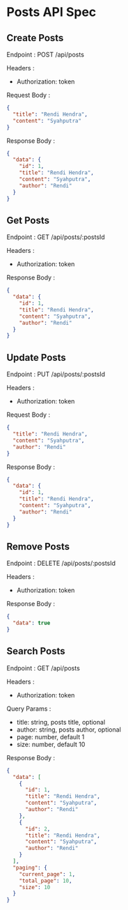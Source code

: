 # Posts API Spec

## Create Posts

Endpoint : POST /api/posts

Headers :

- Authorization: token

Request Body :

```json
{
  "title": "Rendi Hendra",
  "content": "Syahputra"
}
```

Response Body :

```json
{
  "data": {
    "id": 1,
    "title": "Rendi Hendra",
    "content": "Syahputra",
    "author": "Rendi"
  }
}
```

## Get Posts

Endpoint : GET /api/posts/:postsId

Headers :

- Authorization: token

Response Body :

```json
{
  "data": {
    "id": 1,
    "title": "Rendi Hendra",
    "content": "Syahputra",
    "author": "Rendi"
  }
}
```

## Update Posts

Endpoint : PUT /api/posts/:postsId

Headers :

- Authorization: token

Request Body :

```json
{
  "title": "Rendi Hendra",
  "content": "Syahputra",
  "author": "Rendi"
}
```

Response Body :

```json
{
  "data": {
    "id": 1,
    "title": "Rendi Hendra",
    "content": "Syahputra",
    "author": "Rendi"
  }
}
```

## Remove Posts

Endpoint : DELETE /api/posts/:postsId

Headers :

- Authorization: token

Response Body :

```json
{
  "data": true
}
```

## Search Posts

Endpoint : GET /api/posts

Headers :

- Authorization: token

Query Params :

- title: string, posts title, optional
- author: string, posts author, optional
- page: number, default 1
- size: number, default 10

Response Body :

```json
{
  "data": [
    {
      "id": 1,
      "title": "Rendi Hendra",
      "content": "Syahputra",
      "author": "Rendi"
    },
    {
      "id": 2,
      "title": "Rendi Hendra",
      "content": "Syahputra",
      "author": "Rendi"
    }
  ],
  "paging": {
    "current_page": 1,
    "total_page": 10,
    "size": 10
  }
}
```
